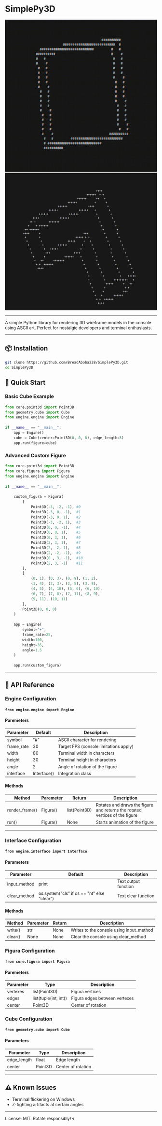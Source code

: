 # SimplePy3D 
![example_cube](https://github.com/BreadAboba228/SimplePy3D/blob/master/docs/example_cube.gif)
![Exam custom figura](https://github.com/BreadAboba228/SimplePy3D/blob/master/docs/exam_custom_figura.png)


---

A simple Python library for rendering 3D wireframe models in the console using ASCII art. Perfect for nostalgic developers and terminal enthusiasts.

---

## 📦 Installation

```bash
git clone https://github.com/BreadAboba228/SimplePy3D.git
cd SimplePy3D
```
## 🚀 Quick Start

### Basic Cube Example
```python
from core.point3d import Point3D
from geometry.cube import Cube
from engine.engine import Engine

if __name__ == "__main__":
    app = Engine()
    cube = Cube(center=Point3D(0, 0, 0), edge_length=3)
    app.run(figure=cube)
```
### Advanced Custom Figure
```python
from core.point3d import Point3D
from core.figura import Figura
from engine.engine import Engine

if __name__ == "__main__":

    custom_figura = Figura(
        [
            Point3D(-3, -2, -1), #0
            Point3D(-3, 0, -1),  #1
            Point3D(-3, 0, 1),   #2
            Point3D(-3, -2, 1),  #3
            Point3D(0, 0, -1),   #4
            Point3D(0, 0, 1),    #5
            Point3D(0, 3, 1),    #6
            Point3D(2, 3, 1),    #7
            Point3D(2, -2, 1),   #8
            Point3D(2, -2, -1),  #9
            Point3D(0 , 3, -1),  #10
            Point3D(2, 3, -1)    #11
        ],
        [
            (0, 1), (0, 3), (0, 9), (1, 2),
            (1, 4), (2, 3), (2, 5), (3, 8),
            (4, 5), (4, 10), (5, 6), (6, 10),
            (6, 7), (7, 8), (7, 11), (8, 9),
            (9, 11), (10, 11)
        ],
        Point3D(0, 0, 0)
    )
    
    app = Engine(
        symbol="+",
        frame_rate=25,
        width=100,
        height=35,
        angle=1.5
    )
    
    app.run(custom_figura)
```

---

## 🔧 API Reference

### Engine Configuration
**`from engine.engine import Engine`**
#### Paremeters

| Parameter  | Default     | Description                            |
| ---------- | ----------- | -------------------------------------- |
| symbol     | "#"         | ASCII character for rendering          |
| frame_rate | 30          | Target FPS (console limitations apply) |
| width      | 80          | Terminal width in characters           |
| height     | 30          | Terminal height in characters          |
| angle      | 2           | Angle of rotation of the figure        |
| interface  | Interface() | Integration class                      |
#### Methods

| Method         | Paremeter | Return        | Description                                                                 |
| -------------- | --------- | ------------- | --------------------------------------------------------------------------- |
| render_frame() | Figura()  | list(Point3D) | Rotates and draws the figure and returns the rotated vertices of the figure |
| run()          | Figura()  | None          | Starts animation of the figure                                              |


---

### Interface Configuration
**`from engine.interface import Interface`**
#### Parameters

| Parameter    | Default                                     | Description          |
| ------------ | ------------------------------------------- | -------------------- |
| input_method | print                                       | Text output function |
| clear_method | os.system("cls" if os == "nt" else "clear") | Text clear function  |
#### Methods

| Method  | Paremeter | Return | Description                              |
| ------- | --------- | ------ | ---------------------------------------- |
| write() | str       | None   | Writes to the console using input_method |
| clear() | None      | None   | Clear the console using clear_method     |

### Figura Configuration
**`from core.figura import Figura`**
#### Paremeters

| Parameter | Type                  | Description                   |
| --------- | --------------------- | ----------------------------- |
| vertexes  | list(Point3D)         | Figura vertices               |
| edges     | list(tuple(int, int)) | Figura edges between vertexes |
| center    | Point3D               | Center of rotation            |
### Cube Configuration 
**`from geometry.cube import Cube`**
#### Parameters

| Parameter   | Type    | Description        |
| ----------- | ------- | ------------------ |
| edge_length | float   | Edge length        |
| center      | Point3D | Center of rotation |


---

## ⚠️ Known Issues
- Terminal flickering on Windows 
- Z-fighting artifacts at certain angles

---

License: MIT. Rotate responsibly! 🌀
